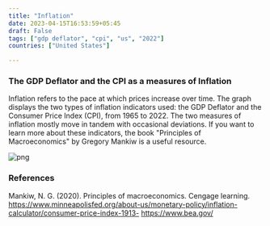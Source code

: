 ```yaml
---
title: "Inflation"
date: 2023-04-15T16:53:59+05:45
draft: False
tags: ["gdp deflator", "cpi", "us", "2022"]
countries: ["United States"]

---
```

### The GDP Deflator and the CPI as a measures of Inflation

Inflation refers to the pace at which prices increase over time. The graph displays the two types of inflation indicators used: the GDP Deflator and the Consumer Price Index (CPI), from 1965 to 2022. The two measures of inflation mostly move in tandem with occasional deviations. If you want to learn more about these indicators, the book "Principles of Macroeconomics" by Gregory Mankiw is a useful resource.

![png](/images/23/us/inflation1.png)

### References

Mankiw, N. G. (2020). Principles of macroeconomics. Cengage learning. \
https://www.minneapolisfed.org/about-us/monetary-policy/inflation-calculator/consumer-price-index-1913-
https://www.bea.gov/